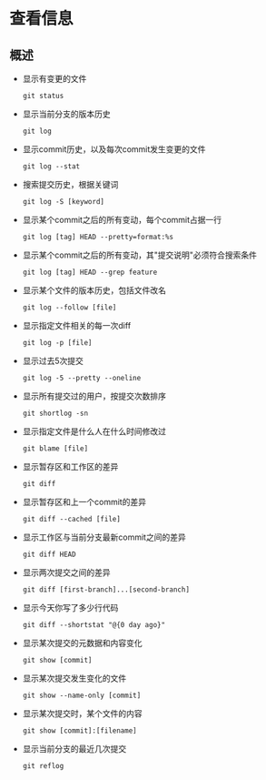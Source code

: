 # 查看信息

## 概述

+ 显示有变更的文件

  ```shell
  git status
  ```

+ 显示当前分支的版本历史

  ```shell
  git log
  ```

+ 显示commit历史，以及每次commit发生变更的文件

  ```shell
  git log --stat
  ```

+ 搜索提交历史，根据关键词

  ```shell
  git log -S [keyword]
  ```

+ 显示某个commit之后的所有变动，每个commit占据一行

  ```shell
  git log [tag] HEAD --pretty=format:%s
  ```

+ 显示某个commit之后的所有变动，其"提交说明"必须符合搜索条件

  ```shell
  git log [tag] HEAD --grep feature
  ```

+ 显示某个文件的版本历史，包括文件改名

  ```shell
  git log --follow [file]
  ```

+ 显示指定文件相关的每一次diff

  ```shell
  git log -p [file]
  ```

+ 显示过去5次提交

  ```shell
  git log -5 --pretty --oneline
  ```

+ 显示所有提交过的用户，按提交次数排序

  ```shell
  git shortlog -sn
  ```

+ 显示指定文件是什么人在什么时间修改过

  ```shell
  git blame [file]
  ```

+ 显示暂存区和工作区的差异

  ```shell
  git diff
  ```

+ 显示暂存区和上一个commit的差异

  ```shell
  git diff --cached [file]
  ```

+ 显示工作区与当前分支最新commit之间的差异

  ```shell
  git diff HEAD
  ```

+ 显示两次提交之间的差异

  ```shell
  git diff [first-branch]...[second-branch]
  ```

+ 显示今天你写了多少行代码

  ```shell
  git diff --shortstat "@{0 day ago}"
  ```

+ 显示某次提交的元数据和内容变化

  ```shell
  git show [commit]
  ```

+ 显示某次提交发生变化的文件

  ```shell
  git show --name-only [commit]
  ```

+ 显示某次提交时，某个文件的内容

  ```shell
  git show [commit]:[filename]
  ```

+ 显示当前分支的最近几次提交

  ```shell
  git reflog
  ```
